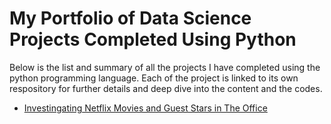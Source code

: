 # My Portfolio of Data Science Projects Completed Using Python
Below is the list and summary of all the projects I have completed using the python programming language. Each of the project is linked to its own respository for further details and deep dive into the content and the codes.

- [Investingating Netflix Movies and Guest Stars in The Office](https://github.com/tosmartak/Data-Science-with-Python-Projects/blob/main/Investigating%20Netflix%20Movies%20and%20Guest%20Stars%20in%20The%20Office.py)
